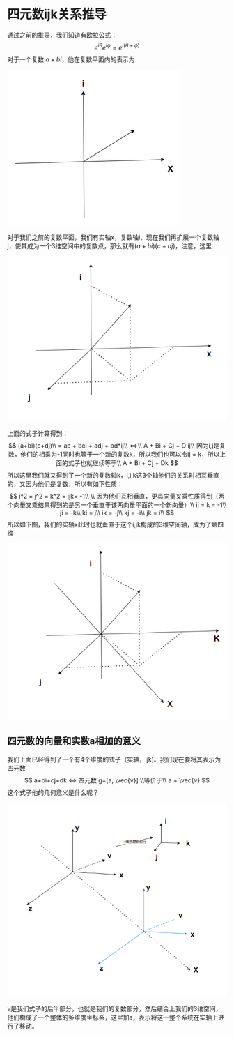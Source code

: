 # 四元数ijk关系推导

通过之前的推导，我们知道有欧拉公式：
$$
e^{i\theta} e^{i\phi} = e^{i(\theta+\phi)}
$$
对于一个复数 $a+bi$，他在复数平面内的表示为

![image-20240219155858208](.\image-20240219155858208.png)

对于我们之前的复数平面，我们有实轴x，复数轴i，现在我们再扩展一个复数轴j，使其成为一个3维空间中的复数点，那么就有$(a+bi)(c+dj)$，注意，这里

![image-20240219160520540](.\image-20240219160520540.png)

上面的式子计算得到：
$$
(a+bi)(c+dj)\\
= ac + bci + adj + bd*ij\\
<=>\\
A + Bi + Cj + D ij\\
因为i,j是复数，他们的相乘为-1同时也等于一个新的复数k，所以我们也可以令ij = k，所以上面的式子也就继续等于\\
A + Bi + Cj + Dk
$$
所以这里我们就又得到了一个新的复数轴k，i,j,k这3个轴他们的关系时相互垂直的，又因为他们是复数，所以有如下性质：
$$
i^2 = j^2 = k^2  = ijk= -1\\
\\ 因为他们互相垂直，更具向量叉乘性质得到（两个向量叉乘结果得到的是另一个垂直于该两向量平面的一个新向量）\\
ij = k = -1\\
ji = -k\\
ki = j\\
ik = -j\\
kj = -i\\
jk = i\\
$$
所以如下图，我们的实轴x此时也就垂直于这个i,jk构成的3维空间轴，成为了第四维

![image-20240219161913825](.\image-20240219161913825.png)



## 四元数的向量和实数a相加的意义

我们上面已经得到了一个有4个维度的式子（实轴，ijk)。我们现在要将其表示为四元数
$$
a+bi+cj+dk <=> 四元数 g=[a, \vec{v}]
\\等价于\\
a + \vec{v}
$$
这个式子他的几何意义是什么呢？

![image-20240219164913417](.\image-20240219164913417.png)

v是我们式子的后半部分，也就是我们的复数部分，然后结合上我们的3维空间，他们构成了一个整体的多维度坐标系，这里加a，表示将这一整个系统在实轴上进行了移动。
